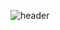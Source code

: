 <div>
  
![header](https://capsule-render.vercel.app/api?type=waving&color=timeGradient&text=Hi%20I'm%20Subin%20🐨👋&height=200&fontSize=80&animation=fadeIn)

</div>
